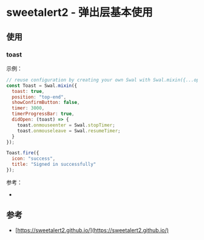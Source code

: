 # sweetalert2 - 弹出层基本使用

## 使用

### toast

示例：

```js
// reuse configuration by creating your own Swal with Swal.mixin({...options}):
const Toast = Swal.mixin({
  toast: true,
  position: "top-end",
  showConfirmButton: false,
  timer: 3000,
  timerProgressBar: true,
  didOpen: (toast) => {
    toast.onmouseenter = Swal.stopTimer;
    toast.onmouseleave = Swal.resumeTimer;
  }
});

Toast.fire({
  icon: "success",
  title: "Signed in successfully"
});
```

参考：

* []()

## 参考

* [https://sweetalert2.github.io/](https://sweetalert2.github.io/)
